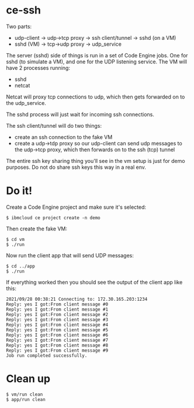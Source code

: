 # ce-ssh

Two parts:

- udp-client -> udp->tcp proxy -> ssh client/tunnel -> sshd (on a VM)
- sshd (VM) -> tcp->udp proxy -> udp_service

The server (sshd) side of things is run in a set of Code Engine jobs.
One for sshd (to simulate a VM), and one for the UDP listening service.
The VM will have 2 processes running:
- sshd
- netcat

Netcat will proxy tcp connections to udp, which then gets forwarded on
to the udp_service.

The sshd process will just wait for incoming ssh connections.

The ssh client/tunnel will do two things:
- create an ssh connection to the fake VM
- create a udp->tdp proxy so our udp-client can send udp messages to the
  udp->tcp proxy, which then forwards on to the ssh (tcp) tunnel

The entire ssh key sharing thing you'll see in the vm setup is just for
demo purposes. Do not do share ssh keys this way in a real env.

# Do it!

Create a Code Engine project and make sure it's selected:
```
$ ibmcloud ce project create -n demo
```

Then create the fake VM:
```
$ cd vm
$ ./run
```

Now run the client app that will send UDP messages:
```
$ cd ../app
$ ./run
```

If everything worked then you should see the output of the client app like this:
```
2021/09/28 00:38:21 Connecting to: 172.30.165.203:1234
Reply: yes I got:From client message #0
Reply: yes I got:From client message #1
Reply: yes I got:From client message #2
Reply: yes I got:From client message #3
Reply: yes I got:From client message #4
Reply: yes I got:From client message #5
Reply: yes I got:From client message #6
Reply: yes I got:From client message #7
Reply: yes I got:From client message #8
Reply: yes I got:From client message #9
Job run completed successfully.
```

# Clean up

```
$ vm/run clean
$ app/run clean
```
